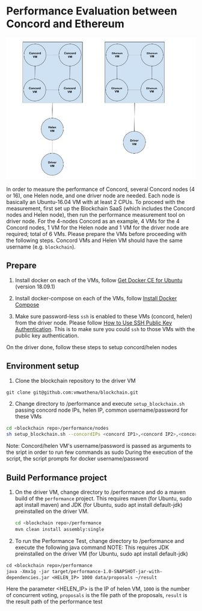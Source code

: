 # Performance Evaluation between Concord and Ethereum
![Performance Environment Overview](performance_environment.jpg?raw=true "Performance Environment Overview")

In order to measure the performance of Concord, several Concord nodes (4 or 16), one Helen node, and one driver node are needed. Each node is basically an Ubuntu-16.04 VM with at least 2 CPUs. To proceed with the measurement, first set up the Blockchain SaaS (which includes the Concord nodes and Helen node), then run the performance measurement tool on driver node. For the 4-nodes Concord as an example, 4 VMs for the 4 Concord nodes, 1 VM for the Helen node and 1 VM for the driver node are required; total of 6 VMs. Please prepare the VMs before proceeding with the following steps.
Concord VMs and Helen VM should have the same username (e.g. `blockchain`).


## Prepare
1. Install docker on each of the VMs, follow [Get Docker CE for Ubuntu](https://docs.docker.com/install/linux/docker-ce/ubuntu/#os-requirements) (version 18.09.1)

2. Install docker-compose on each of the VMs, follow [Install Docker Compose](https://docs.docker.com/compose/install/)

3. Make sure password-less `ssh` is enabled to these VMs (concord, helen) from the driver node. Please follow [How to Use SSH Public Key Authentication](https://serverpilot.io/docs/how-to-use-ssh-public-key-authentication). This is to make sure you could `ssh` to those VMs with the public key authentication.


On the driver done, follow these steps to setup concord/helen nodes
## Environment setup
1. Clone the blockchain repository to the driver VM
```
git clone git@github.com:vmwathena/blockchain.git
```

2. Change directory to <blockchain repo>/performance and execute `setup_blockchain.sh` passing concord node IPs, helen IP, common username/password for these VMs

```bash
cd <blockchain repo>/performance/nodes
sh setup_blockchain.sh --concordIPs <concord IP1>,<concord IP2>,<concord IP3>,<concord IP4> --helenIP <helen IP> --username <username> --password '<password>'
```
Note: 
Concord/helen VM's username/password is passed as arguments to the sript in order to run few commands as sudo
During the execution of the script, the script prompts for docker username/password


## Build Performance project
1. On the driver VM, change directory to <blockchain repo>/performance and do a maven build of the `performance` project. 
This requires maven (for Ubuntu, sudo apt install maven) and JDK (for Ubuntu, sudo apt install default-jdk) preinstalled on the driver VM.

   ```bash
   cd <blockchain repo>/performance
   mvn clean install assembly:single
   ```

2. To run the Performance Test, change directory to <blockchain repo>/performance and execute the following java command
NOTE: This requires JDK preinstalled on the driver VM (for Ubuntu, sudo apt install default-jdk)
```
cd <blockchain repo>/performance
java -Xmx1g -jar target/performance-1.0-SNAPSHOT-jar-with-dependencies.jar <HELEN_IP> 1000 data/proposals ~/result
```
Here the parameter <HELEN_IP> is the IP of helen VM,
`1000` is the number of concurrent voting,
`proposals` is the file path of the proposals,
`result` is the result path of the performance test 


